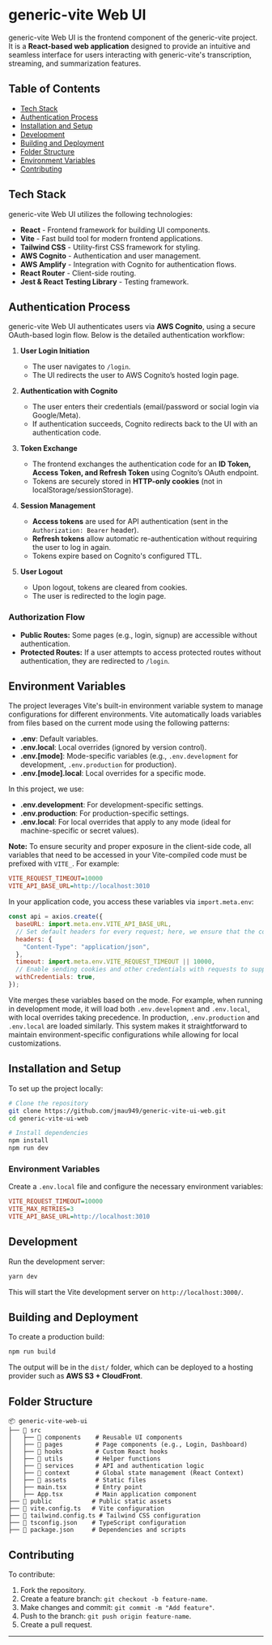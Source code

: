 # generic-vite Web UI

generic-vite Web UI is the frontend component of the generic-vite project. It is a **React-based web application** designed to provide an intuitive and seamless interface for users interacting with generic-vite's transcription, streaming, and summarization features.

## Table of Contents

- [Tech Stack](#tech-stack)
- [Authentication Process](#authentication-process)
- [Installation and Setup](#installation-and-setup)
- [Development](#development)
- [Building and Deployment](#building-and-deployment)
- [Folder Structure](#folder-structure)
- [Environment Variables](#environment-variables)
- [Contributing](#contributing)

## Tech Stack

generic-vite Web UI utilizes the following technologies:

- **React** - Frontend framework for building UI components.
- **Vite** - Fast build tool for modern frontend applications.
- **Tailwind CSS** - Utility-first CSS framework for styling.
- **AWS Cognito** - Authentication and user management.
- **AWS Amplify** - Integration with Cognito for authentication flows.
- **React Router** - Client-side routing.
- **Jest & React Testing Library** - Testing framework.

## Authentication Process

generic-vite Web UI authenticates users via **AWS Cognito**, using a secure OAuth-based login flow. Below is the detailed authentication workflow:

1. **User Login Initiation**

   - The user navigates to `/login`.
   - The UI redirects the user to AWS Cognito’s hosted login page.

2. **Authentication with Cognito**

   - The user enters their credentials (email/password or social login via Google/Meta).
   - If authentication succeeds, Cognito redirects back to the UI with an authentication code.

3. **Token Exchange**

   - The frontend exchanges the authentication code for an **ID Token, Access Token, and Refresh Token** using Cognito’s OAuth endpoint.
   - Tokens are securely stored in **HTTP-only cookies** (not in localStorage/sessionStorage).

4. **Session Management**

   - **Access tokens** are used for API authentication (sent in the `Authorization: Bearer` header).
   - **Refresh tokens** allow automatic re-authentication without requiring the user to log in again.
   - Tokens expire based on Cognito's configured TTL.

5. **User Logout**
   - Upon logout, tokens are cleared from cookies.
   - The user is redirected to the login page.

### Authorization Flow

- **Public Routes:** Some pages (e.g., login, signup) are accessible without authentication.
- **Protected Routes:** If a user attempts to access protected routes without authentication, they are redirected to `/login`.

## Environment Variables

The project leverages Vite's built-in environment variable system to manage configurations for different environments. Vite automatically loads variables from files based on the current mode using the following patterns:

- **.env**: Default variables.
- **.env.local**: Local overrides (ignored by version control).
- **.env.[mode]**: Mode-specific variables (e.g., `.env.development` for development, `.env.production` for production).
- **.env.[mode].local**: Local overrides for a specific mode.

In this project, we use:

- **.env.development**: For development-specific settings.
- **.env.production**: For production-specific settings.
- **.env.local**: For local overrides that apply to any mode (ideal for machine-specific or secret values).

**Note:** To ensure security and proper exposure in the client-side code, all variables that need to be accessed in your Vite-compiled code must be prefixed with `VITE_`. For example:

```ini
VITE_REQUEST_TIMEOUT=10000
VITE_API_BASE_URL=http://localhost:3010
```

In your application code, you access these variables via `import.meta.env`:

```js
const api = axios.create({
  baseURL: import.meta.env.VITE_API_BASE_URL,
  // Set default headers for every request; here, we ensure that the content is sent in JSON format
  headers: {
    "Content-Type": "application/json",
  },
  timeout: import.meta.env.VITE_REQUEST_TIMEOUT || 10000,
  // Enable sending cookies and other credentials with requests to support sessions
  withCredentials: true,
});
```

Vite merges these variables based on the mode. For example, when running in development mode, it will load both `.env.development` and `.env.local`, with local overrides taking precedence. In production, `.env.production` and `.env.local` are loaded similarly. This system makes it straightforward to maintain environment-specific configurations while allowing for local customizations.

## Installation and Setup

To set up the project locally:

```sh
# Clone the repository
git clone https://github.com/jmau949/generic-vite-ui-web.git
cd generic-vite-ui-web

# Install dependencies
npm install
npm run dev
```

### Environment Variables

Create a `.env.local` file and configure the necessary environment variables:

```ini
VITE_REQUEST_TIMEOUT=10000
VITE_MAX_RETRIES=3
VITE_API_BASE_URL=http://localhost:3010
```

## Development

Run the development server:

```sh
yarn dev
```

This will start the Vite development server on `http://localhost:3000/`.

## Building and Deployment

To create a production build:

```sh
npm run build
```

The output will be in the `dist/` folder, which can be deployed to a hosting provider such as **AWS S3 + CloudFront**.

## Folder Structure

```
📦 generic-vite-web-ui
├── 📂 src
│   ├── 📂 components    # Reusable UI components
│   ├── 📂 pages         # Page components (e.g., Login, Dashboard)
│   ├── 📂 hooks         # Custom React hooks
│   ├── 📂 utils         # Helper functions
│   ├── 📂 services      # API and authentication logic
│   ├── 📂 context       # Global state management (React Context)
│   ├── 📂 assets        # Static files
│   ├── main.tsx        # Entry point
│   ├── App.tsx         # Main application component
├── 📂 public           # Public static assets
├── 📄 vite.config.ts   # Vite configuration
├── 📄 tailwind.config.ts # Tailwind CSS configuration
├── 📄 tsconfig.json    # TypeScript configuration
├── 📄 package.json     # Dependencies and scripts
```

## Contributing

To contribute:

1. Fork the repository.
2. Create a feature branch: `git checkout -b feature-name`.
3. Make changes and commit: `git commit -m "Add feature"`.
4. Push to the branch: `git push origin feature-name`.
5. Create a pull request.

---
